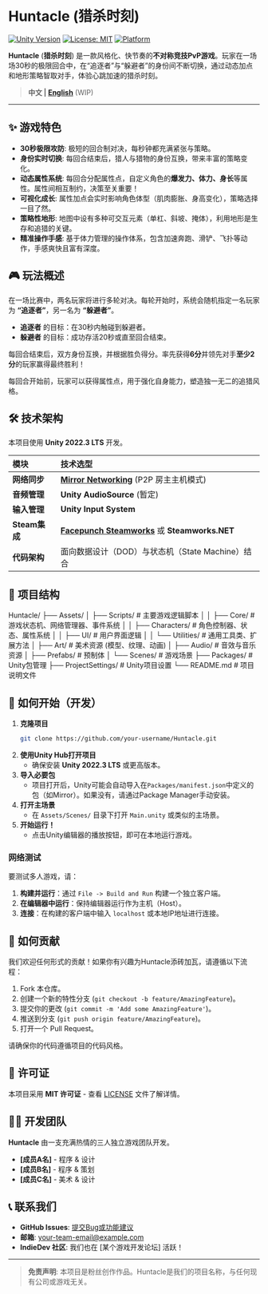 # Huntacle (猎杀时刻)

[![Unity Version](https://img.shields.io/badge/Unity-2022.3%2B-blueviolet.svg)](https://unity.com/)
[![License: MIT](https://img.shields.io/badge/License-MIT-yellow.svg)](https://opensource.org/licenses/MIT)
[![Platform](https://img.shields.io/badge/Platform-Windows%20%7C%20Steam-lightgrey.svg)]()

**Huntacle** (**猎杀时刻**) 是一款风格化、快节奏的**不对称竞技PvP游戏**。玩家在一场场30秒的极限回合中，在“追逐者”与“躲避者”的身份间不断切换，通过动态加点和地形策略智取对手，体验心跳加速的猎杀时刻。

> **中文 | [English](README_EN.md)** (WIP)

---

## ✨ 游戏特色

- **30秒极限攻防**: 极短的回合制对决，每秒钟都充满紧张与策略。
- **身份实时切换**: 每回合结束后，猎人与猎物的身份互换，带来丰富的策略变化。
- **动态属性系统**: 每回合分配属性点，自定义角色的**爆发力、体力、身长**等属性。属性间相互制约，决策至关重要！
- **可视化成长**: 属性加点会实时影响角色体型（肌肉膨胀、身高变化），策略选择一目了然。
- **策略性地形**: 地图中设有多种可交互元素（单杠、斜坡、掩体），利用地形是生存和追猎的关键。
- **精准操作手感**: 基于体力管理的操作体系，包含加速奔跑、滑铲、飞扑等动作，手感爽快且富有深度。

## 🎮 玩法概述

在一场比赛中，两名玩家将进行多轮对决。每轮开始时，系统会随机指定一名玩家为 **“追逐者”**，另一名为 **“躲避者”**。

- **追逐者** 的目标：在30秒内触碰到躲避者。
- **躲避者** 的目标：成功存活20秒或直至回合结束。

每回合结束后，双方身份互换，并根据胜负得分。率先获得**6分**并领先对手**至少2分**的玩家赢得最终胜利！

每回合开始前，玩家可以获得属性点，用于强化自身能力，塑造独一无二的追猎风格。

## 🛠️ 技术架构

本项目使用 **Unity 2022.3 LTS** 开发。

| 模块             | 技术选型                                                     |
| :--------------- | :----------------------------------------------------------- |
| **网络同步**     | **[Mirror Networking](https://mirror-networking.com/)** (P2P 房主主机模式) |
| **音频管理**     | **Unity AudioSource** (暂定)                                 |
| **输入管理**     | **Unity Input System**                                       |
| **Steam集成**    | **[Facepunch Steamworks](https://github.com/Facepunch/Facepunch.Steamworks)** 或 **Steamworks.NET** |
| **代码架构**     | 面向数据设计（DOD）与状态机（State Machine）结合             |

## 📁 项目结构

Huntacle/
├── Assets/
│ ├── Scripts/ # 主要游戏逻辑脚本
│ │ ├── Core/ # 游戏状态机、网络管理器、事件系统
│ │ ├── Characters/ # 角色控制器、状态、属性系统
│ │ ├── UI/ # 用户界面逻辑
│ │ └── Utilities/ # 通用工具类、扩展方法
│ ├── Art/ # 美术资源 (模型、纹理、动画)
│ ├── Audio/ # 音效与音乐资源
│ ├── Prefabs/ # 预制体
│ └── Scenes/ # 游戏场景
├── Packages/ # Unity包管理
├── ProjectSettings/ # Unity项目设置
└── README.md # 项目说明文件


## 🚀 如何开始（开发）

1.  **克隆项目**
    ```bash
    git clone https://github.com/your-username/Huntacle.git
    ```
2.  **使用Unity Hub打开项目**
    - 确保安装 **Unity 2022.3 LTS** 或更高版本。
3.  **导入必要包**
    - 项目打开后，Unity可能会自动导入在`Packages/manifest.json`中定义的包（如Mirror）。如果没有，请通过Package Manager手动安装。
4.  **打开主场景**
    - 在 `Assets/Scenes/` 目录下打开 `Main.unity` 或类似的主场景。
5.  **开始运行！**
    - 点击Unity编辑器的播放按钮，即可在本地运行游戏。

### 网络测试
要测试多人游戏，请：
1.  **构建并运行**：通过 `File -> Build and Run` 构建一个独立客户端。
2.  **在编辑器中运行**：保持编辑器运行作为主机（Host）。
3.  **连接**：在构建的客户端中输入 `localhost` 或本地IP地址进行连接。

## 🤝 如何贡献

我们欢迎任何形式的贡献！如果你有兴趣为Huntacle添砖加瓦，请遵循以下流程：

1.  Fork 本仓库。
2.  创建一个新的特性分支 (`git checkout -b feature/AmazingFeature`)。
3.  提交你的更改 (`git commit -m 'Add some AmazingFeature'`)。
4.  推送到分支 (`git push origin feature/AmazingFeature`)。
5.  打开一个 Pull Request。

请确保你的代码遵循项目的代码风格。

## 📄 许可证

本项目采用 **MIT 许可证** - 查看 [LICENSE](LICENSE) 文件了解详情。

## 👨‍💻 开发团队

**Huntacle** 由一支充满热情的三人独立游戏团队开发。

- **[成员A名]** - 程序 & 设计
- **[成员B名]** - 程序 & 策划
- **[成员C名]** - 美术 & 设计

## 📞 联系我们

- **GitHub Issues**: [提交Bug或功能建议](https://github.com/your-username/Huntacle/issues)
- **邮箱**: your-team-email@example.com
- **IndieDev 社区**: 我们也在 [某个游戏开发论坛] 活跃！

---

> **免责声明**: 本项目是粉丝创作作品。Huntacle是我们的项目名称，与任何现有公司或游戏无关。
